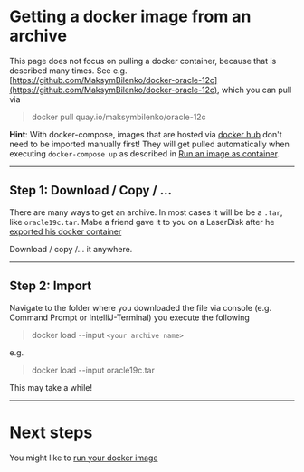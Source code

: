 # Getting a docker image from an archive

This page does not focus on pulling a docker container, because that is described many times. 
See e.g. [https://github.com/MaksymBilenko/docker-oracle-12c](https://github.com/MaksymBilenko/docker-oracle-12c), which you can pull via

> docker pull quay.io/maksymbilenko/oracle-12c 


**Hint**:
With docker-compose, images that are hosted via [docker hub](https://hub.docker.com/search?q=&type=image) don't need to be imported manually first!
They will get pulled automatically when executing `docker-compose up` as described in [Run an image as container](../step2/runDockerContainer.md).

---

## Step 1: Download / Copy / ...

There are many ways to get an archive. In most cases it will be be a `.tar`, like `oracle19c.tar`. 
Mabe a friend gave it to you on a LaserDisk after he [exported his docker container](../step3/exportindex.md)

Download / copy /... it anywhere. 

---

## Step 2: Import

Navigate to the folder where you downloaded the file via console (e.g. Command Prompt or IntelliJ-Terminal) you  execute the following

> docker load --input `<your archive name>`

e.g.
> docker load --input oracle19c.tar

This may take a while!

---

# Next steps
You might like to [run your docker image](../step2/runDockerContainer.md)